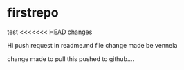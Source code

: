 # firstrepo
test
<<<<<<< HEAD
changes 

Hi 
 push request in readme.md file
change made be vennela

change made to pull this
pushed to github....




